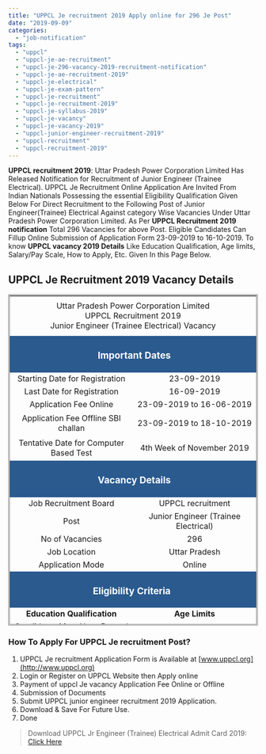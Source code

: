```yaml
---
title: "UPPCL Je recruitment 2019 Apply online for 296 Je Post"
date: "2019-09-09"
categories: 
  - "job-notification"
tags: 
  - "uppcl"
  - "uppcl-je-ae-recruitment"
  - "uppcl-je-296-vacancy-2019-recruitment-notification"
  - "uppcl-je-ae-recruitment-2019"
  - "uppcl-je-electrical"
  - "uppcl-je-exam-pattern"
  - "uppcl-je-recruitment"
  - "uppcl-je-recruitment-2019"
  - "uppcl-je-syllabus-2019"
  - "uppcl-je-vacancy"
  - "uppcl-je-vacancy-2019"
  - "uppcl-junior-engineer-recruitment-2019"
  - "uppcl-recruitment"
  - "uppcl-recruitment-2019"
---
```


**UPPCL recruitment 2019**: Uttar Pradesh Power Corporation Limited Has Released Notification for Recruitment of Junior Engineer (Trainee Electrical). UPPCL Je Recruitment Online Application Are Invited From Indian Nationals Possessing the essential Eligibility Qualification Given Below For Direct Recruitment to the Following Post of Junior Engineer(Trainee) Electrical Against category Wise Vacancies Under Uttar Pradesh Power Corporation Limited. As Per **UPPCL Recruitment 2019 notification** Total 296 Vacancies for above Post. Eligible Candidates Can Fillup Online Submission of Application Form 23-09-2019 to 16-10-2019. To know **UPPCL vacancy 2019 Details** Like Education Qualification, Age limits, Salary/Pay Scale, How to Apply, Etc. Given In this Page Below.

## UPPCL Je Recruitment 2019 Vacancy Details

<table style="height: 669px; width: 100%; border-collapse: collapse; border-style: double;"><tbody><tr style="height: 80px;"><td style="width: 100%; text-align: center; height: 50px;" colspan="2"><span style="font-size: 12pt;">Uttar Pradesh Power Corporation Limited</span><div></div><span style="font-size: 12pt;">UPPCL Recruitment 2019</span><div></div><span style="font-size: 12pt;">Junior Engineer (Trainee Electrical) Vacancy</span></td></tr><tr style="height: 30px;"><td style="width: 100%; height: 30px; background-color: #2a5a8e; text-align: center;" colspan="2"><h3><span style="color: #ffffff;"><strong>&nbsp;Important Dates</strong></span></h3></td></tr><tr style="height: 22px;"><td style="width: 50%; text-align: center; height: 22px;"><span style="font-size: 12pt;">Starting Date for Registration</span></td><td style="width: 50%; text-align: center; height: 22px;"><span style="font-size: 12pt;">23-09-2019</span></td></tr><tr style="height: 22px;"><td style="width: 50%; text-align: center; height: 22px;"><span style="font-size: 12pt;">Last Date for Registration</span></td><td style="width: 50%; text-align: center; height: 22px;"><span style="font-size: 12pt;">16-09-2019</span></td></tr><tr style="height: 25px;"><td style="width: 50%; text-align: center; height: 25px;"><span style="font-size: 12pt;">Application Fee Online</span></td><td style="width: 50%; text-align: center; height: 25px;"><span style="font-size: 12pt;">23-09-2019 to 16-06-2019</span></td></tr><tr style="height: 50px;"><td style="width: 50%; text-align: center; height: 50px;"><span style="font-size: 12pt;">Application Fee Offline SBI challan</span></td><td style="width: 50%; text-align: center; height: 50px;"><span style="font-size: 12pt;">23-09-2019 to 18-10-2019</span></td></tr><tr style="height: 50px;"><td style="width: 50%; text-align: center; height: 50px;"><span style="font-size: 12pt;">Tentative Date for Computer Based Test</span></td><td style="width: 50%; text-align: center; height: 50px;"><span style="font-size: 12pt;">4th Week of November 2019</span></td></tr><tr style="height: 30px;"><td style="width: 100%; height: 30px; background-color: #2a5a8e; text-align: center;" colspan="2"><h3><span style="color: #ffffff;"><strong>&nbsp;Vacancy Details</strong></span></h3></td></tr><tr style="height: 22px;"><td style="text-align: center; height: 22px; width: 50%;"><span style="font-size: 12pt;">Job Recruitment Board</span></td><td style="text-align: center; width: 50%; height: 22px;"><span style="font-size: 12pt;">UPPCL recruitment</span></td></tr><tr style="height: 25px;"><td style="text-align: center; width: 50%; height: 25px;"><span style="font-size: 12pt;">Post</span></td><td style="text-align: center; width: 50%; height: 25px;"><span style="font-size: 12pt;">Junior Engineer (Trainee Electrical)</span></td></tr><tr style="height: 25px;"><td style="text-align: center; width: 50%; height: 25px;"><span style="font-size: 12pt;">No of Vacancies</span></td><td style="text-align: center; width: 50%; height: 25px;"><span style="font-size: 12pt;">296</span></td></tr><tr style="height: 25px;"><td style="text-align: center; width: 50%; height: 25px;"><span style="font-size: 12pt;">Job Location</span></td><td style="text-align: center; width: 50%; height: 25px;"><span style="font-size: 12pt;">Uttar Pradesh</span></td></tr><tr style="height: 25px;"><td style="text-align: center; width: 50%; height: 25px;"><span style="font-size: 12pt;">Application Mode</span></td><td style="text-align: center; width: 50%; height: 25px;"><span style="font-size: 12pt;">Online</span></td></tr><tr style="height: 30px;"><td style="width: 100%; height: 30px; background-color: #2a5a8e; text-align: center;" colspan="2"><h3><span style="color: #ffffff;"><strong>Eligibility Criteria&nbsp;</strong></span></h3></td></tr><tr style="height: 14px;"><td style="width: 50%; text-align: center; height: 14px;"><strong><span style="font-size: 12pt;">Education Qualification</span></strong></td><td style="width: 50%; text-align: center; height: 14px;"><strong><span style="font-size: 12pt;">Age Limits</span></strong></td></tr><tr style="height: 30px;"><td style="width: 50%; text-align: center; height: 30px;"><span style="font-size: 12pt;">Candidates Must Have Passed Diploma Examination in Electrical Engineering.</span></td><td style="width: 50%; text-align: center; height: 30px;"><span style="font-size: 12pt;">Minimum 18 Years</span><div></div><span style="font-size: 12pt;">Maximum 40 Years</span></td></tr><tr style="height: 25px;"><td style="width: 50%; height: 25px; background-color: #2a5a8e; text-align: center;" colspan="2"><h3><span style="color: #ffffff;"><strong>UPPCL Je recruitment Pay Scale</strong></span></h3></td></tr><tr style="height: 36px;"><td style="width: 50%; text-align: center; height: 36px;" colspan="2"><span style="font-size: 12pt;">Level - 7 Rs. 44900/-</span></td></tr><tr style="height: 30px;"><td style="width: 100%; height: 30px; background-color: #2a5a8e; text-align: center;" colspan="2"><h3><span style="color: #ffffff;"><strong>Application Fee&nbsp;</strong></span></h3></td></tr><tr style="height: 30px;"><td style="width: 100%; text-align: center; height: 30px;" colspan="2"><ul><li style="text-align: left;"><span style="font-size: 12pt;">General/OBC/DFF/Ex-Servicemen of U.P: Rs. 1000/-</span></li><li style="text-align: left;"><span style="font-size: 12pt;">SC/ST: Rs. 700/-</span></li><li style="text-align: left;"><span style="font-size: 12pt;">Physically Handicap: Rs.10/-</span></li><li style="text-align: left;"><span style="font-size: 12pt;">Candidates Other than the State of U.P: Rs. 1000/-</span></li></ul><p style="text-align: left;"><span style="font-size: 12pt;">(Application Fee Cum Processing Charges Can be Paid Through ATM, Debit Card, Credit Card, Net Banking or SBI Bank Challan Offline. Bank Transaction Charges Will be Paid Extra by Candidates. Application Processing Fee One Paid will Neither be Refuned nor can be held in reserve for any other future selection process.)</span></p></td></tr><tr style="height: 30px;"><td style="width: 100%; height: 30px; background-color: #2a5a8e; text-align: center;" colspan="2"><h3><span style="color: #ffffff;"><strong>Important Links&nbsp;</strong></span></h3></td></tr><tr style="height: 10px;"><td style="width: 50%; text-align: center; height: 10px;"><span style="font-size: 12pt;"><strong>Apply Online&nbsp;</strong></span></td><td style="width: 50%; text-align: center; height: 10px;"><span style="font-size: 12pt;">23-09-2019</span></td></tr><tr style="height: 36px;"><td style="width: 50%; text-align: center; height: 23px;"><span style="font-size: 12pt;"><strong>Notification</strong></span></td><td style="width: 50%; text-align: center; height: 23px;"><span style="font-size: 12pt;"><a href="https://freegovtjobalert.in/wp-content/uploads/2019/09/Notification-UPPCL-Jr-Engineer-Trainee-Electrical-Posts.pdf" target="_blank" rel="noopener noreferrer"><strong>Click Here</strong></a></span></td></tr><tr><td style="width: 50%; text-align: center;"><span style="font-size: 12pt;"><strong>uppcl Je syllabus 2019</strong></span></td><td style="width: 50%; text-align: center;"><span style="font-size: 12pt;"><strong>-&nbsp;</strong></span></td></tr><tr><td style="width: 50%; text-align: center;"><span style="font-size: 12pt;"><strong>uppcl Je exam pattern</strong></span></td><td style="width: 50%; text-align: center;"><span style="font-size: 12pt;"><strong>-&nbsp;</strong></span></td></tr><tr style="height: 10px;"><td style="width: 50%; text-align: center; height: 10px;"><span style="font-size: 12pt;"><strong>&nbsp;Official Website</strong></span></td><td style="width: 50%; text-align: center; height: 10px;"><span style="font-size: 12pt;"><a href="https://www.upenergy.in/uppcl" target="_blank" rel="noopener noreferrer"><strong>Click Here</strong></a></span></td></tr></tbody></table>

### How To Apply For UPPCL Je recruitment Post?

1. UPPCL Je recruitment Application Form is Available at [www.uppcl.org](http://www.uppcl.org)
2. Login or Register on UPPCL Website then Apply online
3. Payment of uppcl Je vacancy Application Fee Online or Offline
4. Submission of Documents
5. Submit UPPCL junior engineer recruitment 2019 Application.
6. Download & Save For Future Use.
7. Done

> Download UPPCL Jr Engineer (Trainee) Electrical Admit Card 2019: [Click Here](https://freegovtjobalert.in/uppcl-jr-engineer-electrical-admit-card/)
